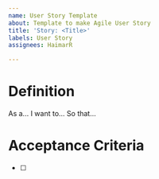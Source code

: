 ```yaml
---
name: User Story Template
about: Template to make Agile User Story
title: 'Story: <Title>'
labels: User Story
assignees: HaimarR

---
```


# Definition

As a...
I want to...
So that...

# Acceptance Criteria

- [ ]
